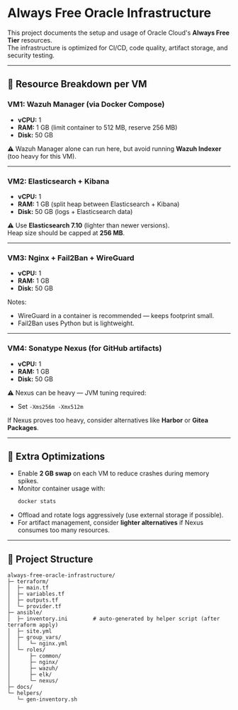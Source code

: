 # Always Free Oracle Infrastructure

This project documents the setup and usage of Oracle Cloud's **Always Free Tier** resources.  
The infrastructure is optimized for CI/CD, code quality, artifact storage, and security testing.

---

## 🔹 Resource Breakdown per VM

### VM1: Wazuh Manager (via Docker Compose)
- **vCPU:** 1  
- **RAM:** 1 GB (limit container to 512 MB, reserve 256 MB)  
- **Disk:** 50 GB  

⚠️ Wazuh Manager alone can run here, but avoid running **Wazuh Indexer** (too heavy for this VM).

---

### VM2: Elasticsearch + Kibana
- **vCPU:** 1  
- **RAM:** 1 GB (split heap between Elasticsearch + Kibana)  
- **Disk:** 50 GB (logs + Elasticsearch data)  

⚠️ Use **Elasticsearch 7.10** (lighter than newer versions).  
Heap size should be capped at **256 MB**.

---

### VM3: Nginx + Fail2Ban + WireGuard
- **vCPU:** 1  
- **RAM:** 1 GB  
- **Disk:** 50 GB  

Notes:  
- WireGuard in a container is recommended — keeps footprint small.  
- Fail2Ban uses Python but is lightweight.

---

### VM4: Sonatype Nexus (for GitHub artifacts)
- **vCPU:** 1  
- **RAM:** 1 GB  
- **Disk:** 50 GB  

⚠️ Nexus can be heavy — JVM tuning required:  
- Set `-Xms256m -Xmx512m`

If Nexus proves too heavy, consider alternatives like **Harbor** or **Gitea Packages**.

---

## 🔹 Extra Optimizations
- Enable **2 GB swap** on each VM to reduce crashes during memory spikes.  
- Monitor container usage with:  
  ```bash
  docker stats
  ```
- Offload and rotate logs aggressively (use external storage if possible).  
- For artifact management, consider **lighter alternatives** if Nexus consumes too many resources.

---

## 🔹 Project Structure

```plaintext
always-free-oracle-infrastructure/
├─ terraform/
│  ├─ main.tf
│  ├─ variables.tf
│  ├─ outputs.tf
│  └─ provider.tf
├─ ansible/
│  ├─ inventory.ini        # auto-generated by helper script (after terraform apply)
│  ├─ site.yml
│  ├─ group_vars/
│  │   └─ nginx.yml
│  └─ roles/
│      ├─ common/
│      ├─ nginx/
│      ├─ wazuh/
│      ├─ elk/
│      └─ nexus/
├─ docs/
└─ helpers/
   └─ gen-inventory.sh
```
